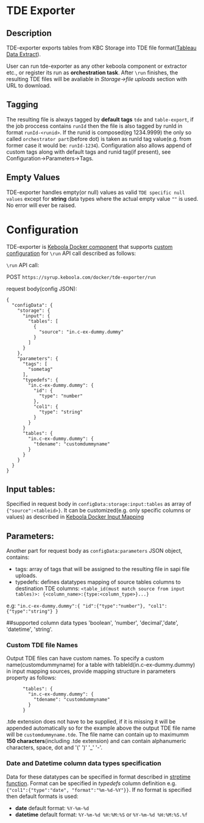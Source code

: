# TDE Exporter

## Description

TDE-exporter exports tables from KBC Storage into TDE file format([Tableau Data Extract](http://www.tableau.com/about/blog/2014/7/understanding-tableau-data-extracts-part1)).

User can run tde-exporter as any other keboola component or extractor etc., or register its run as **orchestration task**. After `\run` finishes, the resulting TDE files will be avaliable in *Storage->file uploads* section with URL to download.

## Tagging
The resulting file is always tagged by **default tags** `tde` and `table-export`, if the job proccess contains `runId` then the file is also tagged by runId in format `runId-<runid>`. If the runid is composed(eg 1234.9999) the only so called `orchestrator part`(before dot) is taken as runId tag value(e.g. from former case it would be: `runId-1234`). Configuration also allows append of custom tags along with default tags and runid tag(if present), see Configuration->Parameters->Tags.

## Empty Values
TDE-exporter handles empty(or null) values as valid `TDE specific null values` except for **string** data types where the actual empty value `""` is used. No error will ever be raised.


# Configuration
TDE-exporter is [Keboola Docker component](https://github.com/keboola/docker-bundle) that supports [custom configuration](http://docs.kebooladocker.apiary.io/#reference/run/create-a-job/custom-configuration) for `\run` API call described as follows:

`\run` API call:

POST  `https://syrup.keboola.com/docker/tde-exporter/run`


request body(config JSON):

```
{
  "configData": {
    "storage": {
      "input": {
        "tables": [
          {
            "source": "in.c-ex-dummy.dummy"
          }
        ]
      }
    },
    "parameters": {
      "tags": [
        "sometag"
      ],
      "typedefs": {
        "in.c-ex-dummy.dummy": {
          "id": {
            "type": "number"
          },
          "col1": {
            "type": "string"
          }
        }
      }
      "tables": {
        "in.c-ex-dummy.dummy": {
          "tdename": "customdummyname"
        }
      }
    }
  }
}
```
## Input tables:
Specified in request body in `configData:storage:input:tables` as array of `{"source":<tableid>}`. It can be customized(e.g. only specific columns or values) as described in [Keboola Docker Input Mapping](https://github.com/keboola/docker-bundle/blob/master/ENVIRONMENT.md#input-mapping)
## Parameters:
Another part for request body as `configData:parameters` JSON object, contains:

* tags: array of tags that will be assigned to the resulting file in sapi file uploads.
* typedefs: defines datatypes mapping of source tables columns to destination TDE columns:  `<table_id(must match source from input tables)>: {<column_name>:{type:<column_type>}...}`

e.g:
`"in.c-ex-dummy.dummy":{
                   "id":{"type":"number"},
                            "col1": {"type":"string"}
        }`


##supported column data types
    'boolean', 'number', 'decimal','date', 'datetime', 'string'.
### Custom TDE file Names
 Output TDE files can have custom names. To specify a custom name(customdummyname) for a table with tableId(in.c-ex-dummy.dummy) in input mapping sources, provide mapping structure in parameters property as follows:
```
      "tables": {
        "in.c-ex-dummy.dummy": {
          "tdename": "customdummyname"
        }
      }
```
.tde extension does not have to be supplied, if it is missing it will be appended automatically so for the example above the output TDE file name will be `customdummyname.tde`. The file name can contain up to maximumm **150 characters**(including .tde extension) and can contain alphanumeric characters, space, dot and '(' ')' '_' '-'.

### Date and Datetime column data types specification
Data for these datatypes can be specified in format described in [strptime function](http://pubs.opengroup.org/onlinepubs/009695399/functions/strptime.html).  Format can be specified in *typedefs* column definition e.g. `{"col1":{"type":"date", "format":"%m-%d-%Y"}}`. If no format is specified then default formats is used:

* **date** default format: `%Y-%m-%d`
* **datetime** default format: `%Y-%m-%d %H:%M:%S` or `%Y-%m-%d %H:%M:%S.%f`
